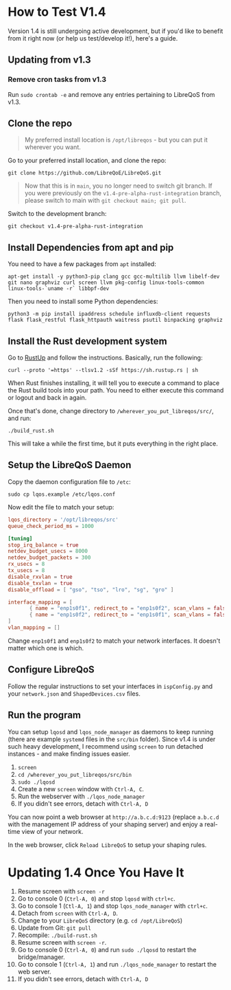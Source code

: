 # How to Test V1.4

Version 1.4 is still undergoing active development, but if you'd like to benefit from it right now (or help us test/develop it!), here's a guide.

## Updating from v1.3
### Remove cron tasks from v1.3
Run ```sudo crontab -e``` and remove any entries pertaining to LibreQoS from v1.3.

## Clone the repo

> My preferred install location is `/opt/libreqos` - but you can put it wherever you want.

Go to your preferred install location, and clone the repo:

```
git clone https://github.com/LibreQoE/LibreQoS.git
```

> Now that this is in `main`, you no longer need to switch git branch. If you were previously on the `v1.4-pre-alpha-rust-integration` branch, please switch to main with `git checkout main; git pull`.

Switch to the development branch:

```
git checkout v1.4-pre-alpha-rust-integration
```

## Install Dependencies from apt and pip

You need to have a few packages from `apt` installed:

```
apt-get install -y python3-pip clang gcc gcc-multilib llvm libelf-dev git nano graphviz curl screen llvm pkg-config linux-tools-common linux-tools-`uname -r` libbpf-dev
```

Then you need to install some Python dependencies:

```
python3 -m pip install ipaddress schedule influxdb-client requests flask flask_restful flask_httpauth waitress psutil binpacking graphviz
```

## Install the Rust development system

Go to [RustUp](https://rustup.rs) and follow the instructions. Basically, run the following:

```
curl --proto '=https' --tlsv1.2 -sSf https://sh.rustup.rs | sh
```

When Rust finishes installing, it will tell you to execute a command to place the Rust build tools into your path. You need to either execute this command or logout and back in again.

Once that's done, change directory to `/wherever_you_put_libreqos/src/`, and run:

```
./build_rust.sh
```

This will take a while the first time, but it puts everything in the right place.

## Setup the LibreQoS Daemon

Copy the daemon configuration file to `/etc`:

```
sudo cp lqos.example /etc/lqos.conf
```

Now edit the file to match your setup:

```toml
lqos_directory = '/opt/libreqos/src'
queue_check_period_ms = 1000

[tuning]
stop_irq_balance = true
netdev_budget_usecs = 8000
netdev_budget_packets = 300
rx_usecs = 8
tx_usecs = 8
disable_rxvlan = true
disable_txvlan = true
disable_offload = [ "gso", "tso", "lro", "sg", "gro" ]

interface_mapping = [
       { name = "enp1s0f1", redirect_to = "enp1s0f2", scan_vlans = false },
       { name = "enp1s0f2", redirect_to = "enp1s0f1", scan_vlans = false }
]
vlan_mapping = []
```

Change `enp1s0f1` and `enp1s0f2` to match your network interfaces. It doesn't matter which one is which.

## Configure LibreQoS

Follow the regular instructions to set your interfaces in `ispConfig.py` and your `network.json` and `ShapedDevices.csv` files.

## Run the program

You can setup `lqosd` and `lqos_node_manager` as daemons to keep running (there are example `systemd` files in the `src/bin` folder). Since v1.4 is under such heavy development, I recommend using `screen` to run detached instances - and make finding issues easier.

1. `screen`
2. `cd /wherever_you_put_libreqos/src/bin`
3. `sudo ./lqosd`
4. Create a new `screen` window with `Ctrl-A, C`.
5. Run the webserver with `./lqos_node_manager`
6. If you didn't see errors, detach with `Ctrl-A, D`

You can now point a web browser at `http://a.b.c.d:9123` (replace `a.b.c.d` with the management IP address of your shaping server) and enjoy a real-time view of your network.

In the web browser, click `Reload LibreQoS` to setup your shaping rules.

# Updating 1.4 Once You Have It

1. Resume screen with `screen -r`
2. Go to console 0 (`Ctrl-A, 0`) and stop `lqosd` with `ctrl+c`.
3. Go to console 1 (`Ctl-A, 1`) and stop `lqos_node_manager` with `ctrl+c`.
4. Detach from `screen` with `Ctrl-A, D`.
5. Change to your `LibreQoS` directory (e.g. `cd /opt/LibreQoS`)
6. Update from Git: `git pull`
7. Recompile: `./build-rust.sh`
8. Resume screen with `screen -r`.
9. Go to console 0 (`Ctrl-A, 0`) and run `sudo ./lqosd` to restart the bridge/manager.
10. Go to console 1 (`Ctrl-A, 1`) and run `./lqos_node_manager` to restart the web server.
11. If you didn't see errors, detach with `Ctrl-A, D` 
